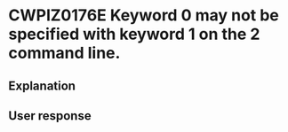 # CWPIZ0176E Keyword 0 may not be specified with keyword 1 on the 2 command line.

## Explanation

## User response